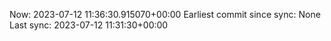 Now: 2023-07-12 11:36:30.915070+00:00 Earliest commit since sync: None Last sync: 2023-07-12 11:31:30+00:00
